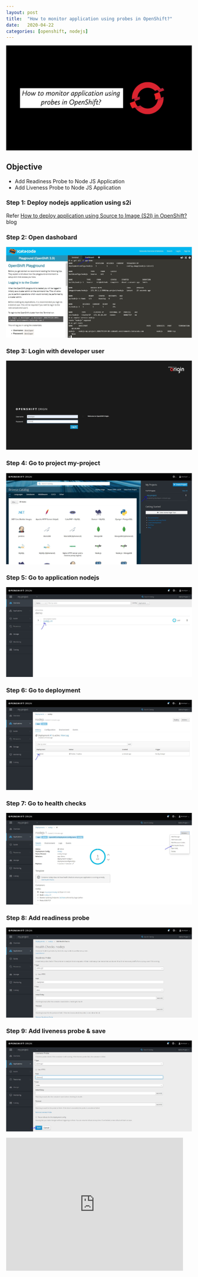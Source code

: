 ```yaml
---
layout: post
title:  "How to monitor application using probes in OpenShift?"
date:   2020-04-22
categories: [openshift, nodejs]
---
```


![How to monitor application using probes in OpenShift?](https://raw.githubusercontent.com/sagar-jadhav/sagar-jadhav.github.io/master/static/img/_posts/openshift/6.png)

## Objective
- Add Readiness Probe to Node JS Application
- Add Liveness Probe to Node JS Application

### Step 1: Deploy nodejs application using s2i
Refer [How to deploy application using Source to Image (S2I) in OpenShift?](https://developersthought.in/openshift/nodejs/2020/04/15/application-deployment-s2i.html) blog

### Step 2: Open dashobard
![Step 2](https://raw.githubusercontent.com/sagar-jadhav/sagar-jadhav.github.io/master/static/img/_posts/openshift/probe_1.JPG)

### Step 3: Login with developer user
![Step 3](https://raw.githubusercontent.com/sagar-jadhav/sagar-jadhav.github.io/master/static/img/_posts/openshift/probe_2.jfif)

### Step 4: Go to project my-project
![Step 4](https://raw.githubusercontent.com/sagar-jadhav/sagar-jadhav.github.io/master/static/img/_posts/openshift/probe_3.JPG)

### Step 5: Go to application nodejs
![Step 5](https://raw.githubusercontent.com/sagar-jadhav/sagar-jadhav.github.io/master/static/img/_posts/openshift/probe_4.JPG)

### Step 6: Go to deployment
![Step 6](https://raw.githubusercontent.com/sagar-jadhav/sagar-jadhav.github.io/master/static/img/_posts/openshift/probe_5.JPG)

### Step 7: Go to health checks
![Step 7](https://raw.githubusercontent.com/sagar-jadhav/sagar-jadhav.github.io/master/static/img/_posts/openshift/probe_6.JPG)

### Step 8: Add readiness probe
![Step 8](https://raw.githubusercontent.com/sagar-jadhav/sagar-jadhav.github.io/master/static/img/_posts/openshift/probe_7.JPG)

### Step 9: Add liveness probe & save
![Step 9](https://raw.githubusercontent.com/sagar-jadhav/sagar-jadhav.github.io/master/static/img/_posts/openshift/probe_8.JPG)

<iframe width="480" height="360" src="https://www.youtube.com/embed/_y32cqqBH2Q" frameborder="0" allowfullscreen></iframe>